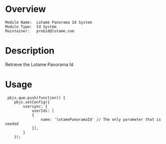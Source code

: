 # Overview

```
Module Name:  Lotame Panorama Id System
Module Type:  Id System
Maintainer:   prebid@lotame.com
```

# Description

Retrieve the Lotame Panorama Id

# Usage

```
 pbjs.que.push(function() {
    pbjs.setConfig({                
        usersync: {
            userIds: [
            {
                name: 'lotamePanoramaId' // The only parameter that is needed
            }],
        }
    });
```            